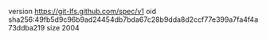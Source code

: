 version https://git-lfs.github.com/spec/v1
oid sha256:49fb5d9c96b9ad24454db7bda67c28b9dda8d2ccf77e399a7fa4f4a73ddba219
size 2004
